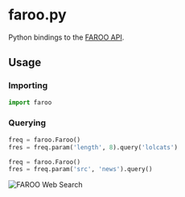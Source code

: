 faroo.py
========

Python bindings to the [FAROO API](http://www.faroo.com/hp/api/api.html "FAROO - Free Search API").


Usage
-----

### Importing

```python
import faroo
````

### Querying

```python
freq = faroo.Faroo()
fres = freq.param('length', 8).query('lolcats')
````

```python
freq = faroo.Faroo()
fres = freq.param('src', 'news').query()
````


![FAROO Web Search](http://www.faroo.com/hp/api/faroo_attribution.png "FAROO Web Search")
